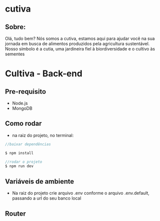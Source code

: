 # cutiva

## Sobre:
Olá, tudo bem? Nós somos a cutiva, estamos aqui para ajudar você na sua jornada em busca de alimentos produzidos pela agricultura sustentável. Nosso símbolo é a cutia, uma jardineira fiel à biordiversidade e o cultivo às sementes


# Cultiva - Back-end

## Pre-requisito
- Node.js
- MongoDB

## Como rodar
- na raiz do projeto, no terminal:

```javascript
//baixar dependências

$ npm install

//rodar o projeto
$ npm run dev

```
## Variáveis de ambiente
- Na raiz do projeto crie arquivo .env conforme o arquivo .env.default, passando a url do seu banco local
## Router

### 
